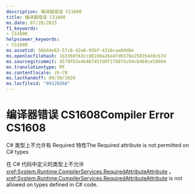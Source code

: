 ```yaml
---
description: 编译器错误 CS1608
title: 编译器错误 CS1608
ms.date: 07/20/2015
f1_keywords:
- CS1608
helpviewer_keywords:
- CS1608
ms.assetid: 58b64e63-57c8-42a6-93bf-4316caa84d8e
ms.openlocfilehash: 1b3360f63ccd81b6a26e4fdb576e258354ddcb7d
ms.sourcegitcommit: d579fb5e4b46745fd0f1f8874c94c6469ce58604
ms.translationtype: MT
ms.contentlocale: zh-CN
ms.lasthandoff: 08/30/2020
ms.locfileid: "89129266"
---
```

# <a name="compiler-error-cs1608"></a><span data-ttu-id="fe5b3-103">编译器错误 CS1608</span><span class="sxs-lookup"><span data-stu-id="fe5b3-103">Compiler Error CS1608</span></span>
<span data-ttu-id="fe5b3-104">C# 类型上不允许有 Required 特性</span><span class="sxs-lookup"><span data-stu-id="fe5b3-104">The Required attribute is not permitted on C# types</span></span>  
  
 <span data-ttu-id="fe5b3-105">在 C# 代码中定义的类型上不允许<xref:System.Runtime.CompilerServices.RequiredAttributeAttribute> 。</span><span class="sxs-lookup"><span data-stu-id="fe5b3-105"><xref:System.Runtime.CompilerServices.RequiredAttributeAttribute> is not allowed on types defined in C# code.</span></span>
